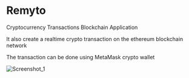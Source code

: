 # Remyto
Cryptocurrency Transactions Blockchain Application

It also create a realtime crypto transaction on the ethereum blockchain network

The transaction can be done using MetaMask crypto wallet

![Screenshot_1](https://user-images.githubusercontent.com/91250613/181797547-cb92e605-c7ad-4634-bff2-9e9ed56b3a1e.png)
